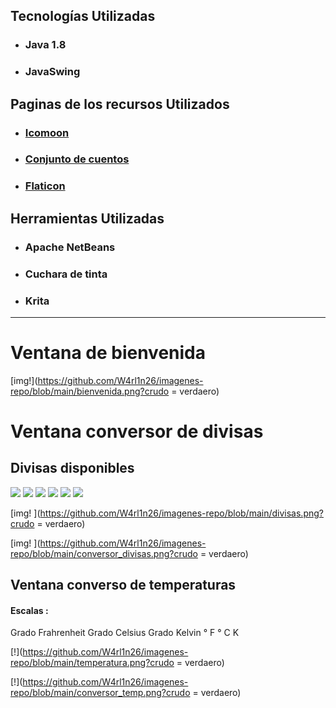 

## Tecnologías Utilizadas

- ### Java 1.8
- ### JavaSwing

## Paginas de los recursos Utilizados

- ### [Icomoon](https://icomoon.io) 
- ### [Conjunto de cuentos](https://storyset.com)
- ### [Flaticon](www.flaticon.es)

## Herramientas Utilizadas

- ### Apache NetBeans
- ### Cuchara de tinta
- ### Krita

---

# Ventana de bienvenida
[img!](https://github.com/W4rl1n26/imagenes-repo/blob/main/bienvenida.png?crudo = verdaero)

# Ventana conversor de divisas
## Divisas disponibles
<mesa>
	<tr>
	<td><img src="https://cdn-icons-png.flaticon.com/128/206/206626.png"></td>
	<td><img src="https://cdn-icons-png.flaticon.com/128/206/206593.png"></td>
	<td><img src="https://cdn-icons-png.flaticon.com/128/206/206805.png"></td>
	</tr>
	<tr>
	<td><img src="https://cdn-icons-png.flaticon.com/128/206/206592.png"></td>
	<td><img src="https://cdn-icons-png.flaticon.com/128/206/206789.png"></td>
	<td><img src="https://cdn-icons-png.flaticon.com/128/206/206758.png"></td>
	</tr>
</mesa>

[img! ](https://github.com/W4rl1n26/imagenes-repo/blob/main/divisas.png?crudo = verdaero)

[img! ](https://github.com/W4rl1n26/imagenes-repo/blob/main/conversor_divisas.png?crudo = verdaero)

## Ventana converso de temperaturas

#### Escalas :
<mesa>
	<tr>
		<th>Grado Frahrenheit</th>
		<th>Grado Celsius</th>
		<th>Grado Kelvin</th>
	</tr>
	<tr>
		<td>° F</td>
		<td>° C</td>
		<td>K</td>
	</tr>
<mesa>

[!](https://github.com/W4rl1n26/imagenes-repo/blob/main/temperatura.png?crudo = verdaero)

[!](https://github.com/W4rl1n26/imagenes-repo/blob/main/conversor_temp.png?crudo = verdaero)


